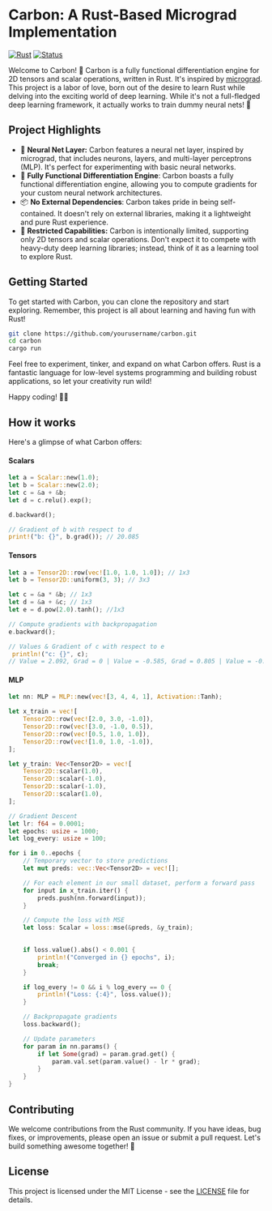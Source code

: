 # Carbon: A Rust-Based Micrograd Implementation

[![Rust](https://img.shields.io/badge/Language-Rust-orange.svg)](https://www.rust-lang.org/) [![Status](https://img.shields.io/badge/Status-Work%20in%20Progress-blue.svg)](https://github.com/yourusername/carbon)

Welcome to Carbon! 🚀 
Carbon is a fully functional differentiation engine for 2D tensors and scalar operations, written in Rust. It's inspired by [micrograd](https://github.com/karpathy/micrograd).
This project is a labor of love, born out of the desire to learn Rust while delving into the exciting world of deep learning. While it's not a full-fledged deep learning framework, it actually works to train dummy neural nets! 🎉

## Project Highlights
- 🤖 **Neural Net Layer:** Carbon features a neural net layer, inspired by micrograd, that includes neurons, layers, and multi-layer perceptrons (MLP). It's perfect for experimenting with basic neural networks.
- 🧮 **Fully Functional Differentiation Engine**: Carbon boasts a fully functional differentiation engine, allowing you to compute gradients for your custom neural network architectures.
- 📦 **No External Dependencies**: Carbon takes pride in being self-contained. It doesn't rely on external libraries, making it a lightweight and pure Rust experience.
- 🧬 **Restricted Capabilities:** Carbon is intentionally limited, supporting only 2D tensors and scalar operations. Don't expect it to compete with heavy-duty deep learning libraries; instead, think of it as a learning tool to explore Rust.

## Getting Started

To get started with Carbon, you can clone the repository and start exploring. Remember, this project is all about learning and having fun with Rust!

```bash
git clone https://github.com/yourusername/carbon.git
cd carbon
cargo run
```

Feel free to experiment, tinker, and expand on what Carbon offers. Rust is a fantastic language for low-level systems programming and building robust applications, so let your creativity run wild!

Happy coding! 🚀🦀

## How it works

Here's a glimpse of what Carbon offers:

#### Scalars
```rust
let a = Scalar::new(1.0);
let b = Scalar::new(2.0);
let c = &a + &b;
let d = c.relu().exp();

d.backward();

// Gradient of b with respect to d
print!("b: {}", b.grad()); // 20.085
```

#### Tensors

```rust
let a = Tensor2D::row(vec![1.0, 1.0, 1.0]); // 1x3
let b = Tensor2D::uniform(3, 3); // 3x3

let c = &a * &b; // 1x3
let d = &a + &c; // 1x3
let e = d.pow(2.0).tanh(); //1x3

// Compute gradients with backpropagation
e.backward();

// Values & Gradient of c with respect to e
 println!("c: {}", c);
// Value = 2.092, Grad = 0 | Value = -0.585, Grad = 0.805 | Value = -0.418, Grad = 1.039
```

#### MLP

```rust
let nn: MLP = MLP::new(vec![3, 4, 4, 1], Activation::Tanh);

let x_train = vec![
    Tensor2D::row(vec![2.0, 3.0, -1.0]),
    Tensor2D::row(vec![3.0, -1.0, 0.5]),
    Tensor2D::row(vec![0.5, 1.0, 1.0]),
    Tensor2D::row(vec![1.0, 1.0, -1.0]),
];

let y_train: Vec<Tensor2D> = vec![
    Tensor2D::scalar(1.0),
    Tensor2D::scalar(-1.0),
    Tensor2D::scalar(-1.0),
    Tensor2D::scalar(1.0),
];

// Gradient Descent
let lr: f64 = 0.0001;
let epochs: usize = 1000;
let log_every: usize = 100;

for i in 0..epochs {
    // Temporary vector to store predictions
    let mut preds: vec::Vec<Tensor2D> = vec![];

    // For each element in our small dataset, perform a forward pass
    for input in x_train.iter() {
        preds.push(nn.forward(input));
    }

    // Compute the loss with MSE
    let loss: Scalar = loss::mse(&preds, &y_train);

    
    if loss.value().abs() < 0.001 {
        println!("Converged in {} epochs", i);
        break;
    }

    if log_every != 0 && i % log_every == 0 {
        println!("Loss: {:4}", loss.value());
    }

    // Backpropagate gradients
    loss.backward();

    // Update parameters
    for param in nn.params() {
        if let Some(grad) = param.grad.get() {
            param.val.set(param.value() - lr * grad);
        }
    }
}
```

## Contributing

We welcome contributions from the Rust community. If you have ideas, bug fixes, or improvements, please open an issue or submit a pull request. Let's build something awesome together! 🤝

## License

This project is licensed under the MIT License - see the [LICENSE](LICENSE) file for details.